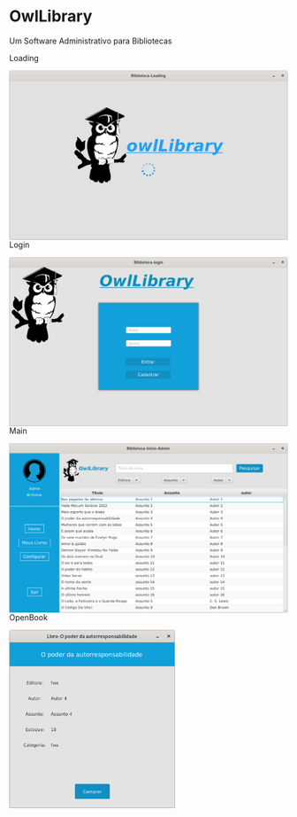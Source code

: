 # OwlLibrary
Um Software Administrativo para Bibliotecas 

Loading

<img src="https://github.com/AlexandreJusten/OwlLibrary/blob/main/img_Readme/Loading2.png" min-width="400px" max-width="600px" width="600px" align="left" alt="Computador iuriCode">
<br/>

Login

<img src="https://github.com/AlexandreJusten/OwlLibrary/blob/main/img_Readme/Login.png" min-width="400px" max-width="600px" width="600px" align="left" alt="Computador iuriCode">
<br/>

Main

<img src="https://github.com/AlexandreJusten/OwlLibrary/blob/main/img_Readme/main.png" min-width="400px" max-width="600px" width="600px" align="left" alt="Computador iuriCode">
<br/>

OpenBook

<img src="https://github.com/AlexandreJusten/OwlLibrary/blob/main/img_Readme/open.png" min-width="400px" max-width="300px" width="300px" align="left" alt="Computador iuriCode">
